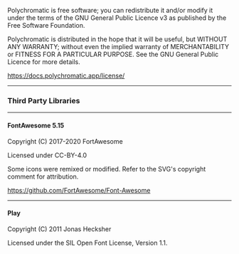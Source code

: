 Polychromatic is free software; you can redistribute it and/or modify it under the terms of the GNU General Public Licence v3 as published by the Free Software Foundation.

Polychromatic is distributed in the hope that it will be useful, but WITHOUT ANY WARRANTY; without even the implied warranty of MERCHANTABILITY or FITNESS FOR A PARTICULAR PURPOSE. See the GNU General Public Licence for more details.

https://docs.polychromatic.app/license/

---

### Third Party Libraries

---

#### FontAwesome 5.15

Copyright (C) 2017-2020 FortAwesome

Licensed under CC-BY-4.0

Some icons were remixed or modified. Refer to the SVG's copyright comment for attribution.

https://github.com/FortAwesome/Font-Awesome

---

#### Play

Copyright (C) 2011 Jonas Hecksher

Licensed under the SIL Open Font License, Version 1.1.
